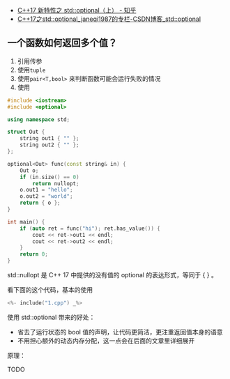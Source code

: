 - [C++17 新特性之 std::optional（上） - 知乎](https://zhuanlan.zhihu.com/p/64985296)
- [C++17之std::optional_janeqi1987的专栏-CSDN博客_std::optional](https://blog.csdn.net/janeqi1987/article/details/100567933)

## 一个函数如何返回多个值？

1. 引用传参
2. 使用`tuple`
3. 使用`pair<T,bool>` 来判断函数可能会运行失败的情况
4. 使用

```cpp
#include <iostream>
#include <optional>

using namespace std;

struct Out {
    string out1 { "" };
    string out2 { "" };
};

optional<Out> func(const string& in) {
    Out o;
    if (in.size() == 0)
        return nullopt;
    o.out1 = "hello";
    o.out2 = "world";
    return { o };
}

int main() {
    if (auto ret = func("hi"); ret.has_value()) {
        cout << ret->out1 << endl;
        cout << ret->out2 << endl;
    }
    return 0;
}
```

std::nullopt 是 C++ 17 中提供的没有值的 optional 的表达形式，等同于 { } 。

看下面的这个代码，基本的使用


```cpp
<%- include("1.cpp") _%>
```

使用 std::optional 带来的好处：

- 省去了运行状态的 bool 值的声明，让代码更简洁，更注重返回值本身的语意
- 不用担心额外的动态内存分配，这一点会在后面的文章里详细展开

原理：

TODO
